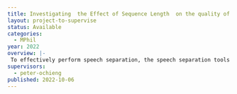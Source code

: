 ```yaml
---
title: Investigating  the Effect of Sequence Length  on the quality of clean speech generated
layout: project-to-supervise
status: Available
categories:
  - MPhil
year: 2022
overview: |-
 To effectively perform speech separation, the speech separation tools need to model long sequence dependencies that exist within the audio signal input. The initial speech separation models relied on deep neural network to estimate clean speech from a noisy one. However, feedforward DNN models are ill poised for speech data since they are unable to effectively model long dependencies across time that are present in the speech data. Due to this researchers progressively introduced recurrent neural network (RNN) which has a feedback structure such that the representations at given time step t is a function of the data at time t, the hidden state and memory at time t − 1. One such RNN that has been exploited in speech separation is long-short-term memory (LSTM). Through LSTM structures one can learn sequential prediction networks which are able to exploit use of long-term contextual information. LSTM are exploted to perform speech separation while others use bidirectional long short-term memory (BLSTM) networks to make use of contextual information from both sides in the sequence. Due to their inherently sequential nature, RNN models are unable to support parallelization of computation. This limits their use when working with large datasets with long sequences. Convectional convolution neural (CNN) has been used to design speech separation models, however they are limited in their ability to model long range dependencies due to limited receptive field. Due to the shortcomings of the CNN and RNN, dilated temporal convolution network (TCN) has been exploited to encode long-range dependencies using hierarchical convolutional layers. Speech separation models have also explored the use of transformers. Transformers are attention based that have been successful in the recent past in modeling sequences and allows uncovering of dependencies that exist within an input without regard to the distance between any two values of the input. In speech separation, a speech separation system was introduced that fully relies on transformers to model the dependencies that exists in the mixed audio signal. One common thing in all these progression is that researchers have focused on designing models that are large to effectively model audio input without looking at the impact of input data size. In audio separation, a typical  model’s input is a sequence of frames, each of 25 seconds long .  It is possible to reduce the length of the input hence reducing the burden of modelling long sequence dependencies ? Will this  reduce the training cost of the models without  impacting on the  quality of their output? Basically by focusing on the data side of the training spectrum can we reduce the training cost without impacting on the quality of the separations generated.  The project will focus on utilizing already existing systems such as [13] and evaluating its performance on variable frame size.
supervisors:
  - peter-ochieng
published: 2022-10-06
---
```

